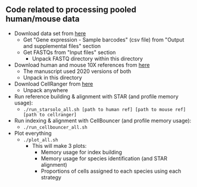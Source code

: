 ## Code related to processing pooled human/mouse data

* Download data set from [here](https://www.10xgenomics.com/datasets/5k-hgmm-3p-nextgem)
  * Get "Gene expression - Sample barcodes" (csv file) from "Output and supplemental files" section
  * Get FASTQs from "Input files" section
    * Unpack FASTQ directory within this directory
* Download human and mouse 10X references from [here](https://www.10xgenomics.com/support/software/cell-ranger/downloads#reference-downloads)
  * The manuscript used 2020 versions of both
  * Unpack in this directory
* Download CellRanger from [here](https://www.10xgenomics.com/support/software/cell-ranger/latest)
  * Unpack anywhere
* Run reference building & alignment with STAR (and profile memory usage):
  * `./run_starsolo_all.sh [path to human ref] [path to mouse ref] [path to cellranger]`
* Run indexing & alignment with CellBouncer (and profile memory usage):
  * `./run_cellbouncer_all.sh`
* Plot everything
  * `./plot_all.sh`
    * This will make 3 plots: 
      * Memory usage for index building
      * Memory usage for species identification (and STAR alignment)
      * Proportions of cells assigned to each species using each strategy 
